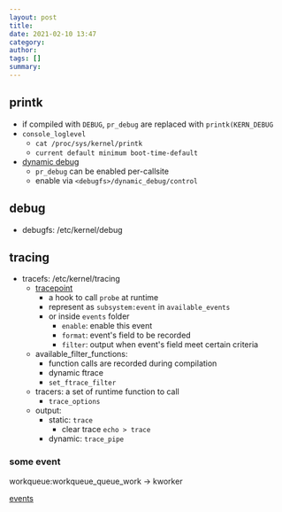 ```yaml
---
layout: post
title: 
date: 2021-02-10 13:47
category: 
author: 
tags: []
summary: 
---
```


## printk

* if compiled with `DEBUG`, `pr_debug` are replaced with `printk(KERN_DEBUG`
* `console_loglevel`
  * `cat /proc/sys/kernel/printk`
  * `current default minimum boot-time-default`
* [dynamic debug](https://www.kernel.org/doc/html/v4.19/admin-guide/dynamic-debug-howto.html)
  * `pr_debug` can be enabled per-callsite
  * enable via `<debugfs>/dynamic_debug/control`

## debug

* debugfs: /etc/kernel/debug

## tracing

* tracefs: /etc/kernel/tracing
  * [tracepoint](https://www.kernel.org/doc/Documentation/trace/tracepoints.txt)
    * a hook to call `probe` at runtime
    * represent as `subsystem:event` in `available_events`
    * or inside `events` folder
      * `enable`: enable this event
      * `format`: event's field to be recorded
      * `filter`: output when event's field meet certain criteria
  * available_filter_functions:
    * function calls are recorded during compilation
    * dynamic ftrace
    * `set_ftrace_filter`
  * tracers: a set of runtime function to call
    * `trace_options`
  * output:
    * static: `trace`
      * clear trace `echo > trace`
    * dynamic: `trace_pipe`

### some event

workqueue:workqueue_queue_work -> kworker

[events](https://www.kernel.org/doc/Documentation/trace/events.txt)
